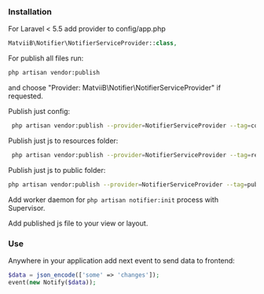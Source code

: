 ### Installation

For Laravel < 5.5 add provider to config/app.php
```php
MatviiB\Notifier\NotifierServiceProvider::class,
```

For publish all files run:
```sh
php artisan vendor:publish
```
and choose "Provider: MatviiB\Notifier\NotifierServiceProvider" if requested.

Publish just config:
```sh
 php artisan vendor:publish --provider=NotifierServiceProvider --tag=config
```

Publish just js to resources folder:
```sh
 php artisan vendor:publish --provider=NotifierServiceProvider --tag=resources
 ```
Publish just js to public folder:
```sh
php artisan vendor:publish --provider=NotifierServiceProvider --tag=public
``` 
Add worker daemon for ```php artisan notifier:init``` process with Supervisor.

Add published js file to your view or layout.

### Use

Anywhere in your application add next event to send data to frontend:
```php
$data = json_encode(['some' => 'changes']);
event(new Notify($data));
```